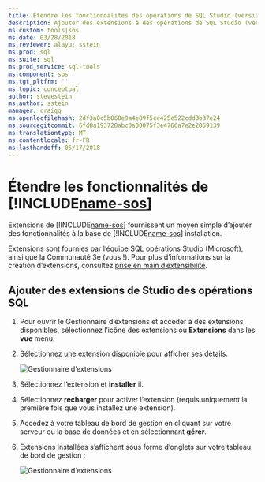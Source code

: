 ```yaml
---
title: Étendre les fonctionnalités des opérations de SQL Studio (version préliminaire) | Documents Microsoft
description: Ajouter des extensions à des opérations de SQL Studio (version préliminaire)
ms.custom: tools|sos
ms.date: 03/28/2018
ms.reviewer: alayu; sstein
ms.prod: sql
ms.suite: sql
ms.prod_service: sql-tools
ms.component: sos
ms.tgt_pltfrm: ''
ms.topic: conceptual
author: stevestein
ms.author: sstein
manager: craigg
ms.openlocfilehash: 2df3a0c5b060e9a4e89f5ce425e522cdd3b37e24
ms.sourcegitcommit: 6fd8a193728abc0a00075f3e4766a7e2e2859139
ms.translationtype: MT
ms.contentlocale: fr-FR
ms.lasthandoff: 05/17/2018
---
```

# <a name="extend-the-functionality-of-includename-sosincludesname-sos-shortmd"></a>Étendre les fonctionnalités de [!INCLUDE[name-sos](../includes/name-sos-short.md)]

Extensions de [!INCLUDE[name-sos](../includes/name-sos-short.md)] fournissent un moyen simple d’ajouter des fonctionnalités à la base de [!INCLUDE[name-sos](../includes/name-sos-short.md)] installation. 

Extensions sont fournies par l’équipe SQL opérations Studio (Microsoft), ainsi que la Communauté 3e (vous !). Pour plus d’informations sur la création d’extensions, consultez [prise en main d’extensibilité](https://github.com/Microsoft/sqlopsstudio/wiki/Getting-started-with-Extensibility).


## <a name="add-sql-operations-studio-extensions"></a>Ajouter des extensions de Studio des opérations SQL

1. Pour ouvrir le Gestionnaire d’extensions et accéder à des extensions disponibles, sélectionnez l’icône des extensions ou **Extensions** dans les **vue** menu.
2. Sélectionnez une extension disponible pour afficher ses détails.

   ![Gestionnaire d’extensions](media/extensions/extension-manager.png)

1. Sélectionnez l’extension et **installer** il.
2. Sélectionnez **recharger** pour activer l’extension (requis uniquement la première fois que vous installez une extension).
1. Accédez à votre tableau de bord de gestion en cliquant sur votre serveur ou la base de données et en sélectionnant **gérer**.
2. Extensions installées s’affichent sous forme d’onglets sur votre tableau de bord de gestion :

   ![Gestionnaire d’extensions](media/extensions/dashboard-extensions.png)



